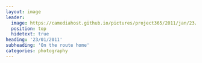 ```yaml
---
layout: image
leader:
  image: https://camediahost.github.io/pictures/project365/2011/jan/23/230111.jpg
  position: top
  hidetext: true
heading: '23/01/2011'
subheading: 'On the route home'
categories: photography
---
```

